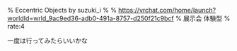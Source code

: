 % Eccentric Objects by suzuki_i
%
% https://vrchat.com/home/launch?worldId=wrld_9ac9ed36-adb0-491a-8757-d250f21c9bcf
% 展示会 体験型
% rate:4

一度は行ってみたらいいかな

